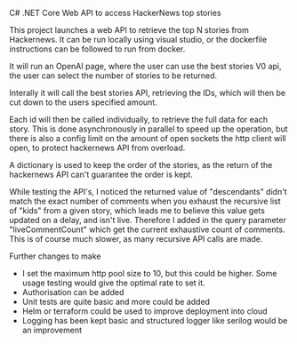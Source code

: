 

C# .NET Core Web API to access HackerNews top stories 

This project launches a web API to retrieve the top N stories from Hackernews. It can be run locally using visual studio, or the dockerfile instructions can be followed to run from docker. 


It will run an OpenAI page, where the user can use the best stories V0 api, the user can select the number of stories to be returned. 

Interally it will call the best stories API, retrieving the IDs, which will then be cut down to the users specified amount. 

Each id will then be called individually, to retrieve the full data for each story. 
This is done asynchronously in parallel to speed up the operation, but there is also a config limit on the amount of open sockets the http client will open, to protect hackernews API from overload. 

A dictionary is used to keep the order of the stories, as the return of the hackernews API can't guarantee the order is kept. 


While testing the API's, I noticed the returned value of "descendants" didn't match the exact number of comments when you exhaust the recursive list of "kids" from a given story, which leads me to believe this value gets updated on a delay, and isn't live.
Therefore I added in the query parameter "liveCommentCount" which get the current exhaustive count of comments. This is of course much slower, as many recursive API calls are made. 



Further changes to make 
- I set the maximum http pool size to 10, but this could be higher. Some usage testing would give the optimal rate to set it. 
- Authorisation can be added 
- Unit tests are quite basic and more could be added
- Helm or terraform could be used to improve deployment into cloud 
- Logging has been kept basic and structured logger like serilog would be an improvement 

